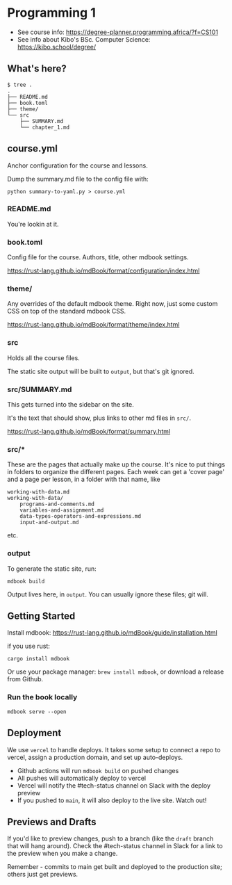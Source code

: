 # Programming 1

- See course info: https://degree-planner.programming.africa/?f=CS101
- See info about Kibo's BSc. Computer Science: https://kibo.school/degree/

## What's here?

```
$ tree .
.
├── README.md
├── book.toml
├── theme/
└── src
    ├── SUMMARY.md
    └── chapter_1.md

```

## course.yml

Anchor configuration for the course and lessons.

Dump the summary.md file to the config file with:

```
python summary-to-yaml.py > course.yml
```

### README.md

You're lookin at it.

### book.toml

Config file for the course. Authors, title, other mdbook settings.

https://rust-lang.github.io/mdBook/format/configuration/index.html

### theme/

Any overrides of the default mdbook theme. Right now, just some custom CSS on
top of the standard mdbook CSS.

https://rust-lang.github.io/mdBook/format/theme/index.html

### src

Holds all the course files.

The static site output will be built to `output`, but that's git ignored.

### src/SUMMARY.md

This gets turned into the sidebar on the site.

It's the text that should show, plus links to other md files in `src/`.

https://rust-lang.github.io/mdBook/format/summary.html

### src/*

These are the pages that actually make up the course. It's nice to put things in folders to organize the different pages. Each week can get a 'cover page' and a page per lesson, in a folder with that name, like

```
working-with-data.md
working-with-data/
    programs-and-comments.md
    variables-and-assignment.md
    data-types-operators-and-expressions.md
    input-and-output.md
```

etc.

### output

To generate the static site, run:

```
mdbook build
```

Output lives here, in `output`.
You can usually ignore these files; git will.

## Getting Started

Install mdbook: https://rust-lang.github.io/mdBook/guide/installation.html

if you use rust:

```
cargo install mdbook
```

Or use your package manager: `brew install mdbook`, or download a release from Github.

### Run the book locally

```
mdbook serve --open
```

## Deployment

We use `vercel` to handle deploys. It takes some setup to connect a repo to
vercel, assign a production domain, and set up auto-deploys.

* Github actions will run `mdbook build` on pushed changes
* All pushes will automatically deploy to vercel
* Vercel will notify the #tech-status channel on Slack with the deploy preview
* If you pushed to `main`, it will also deploy to the live site. Watch out!

## Previews and Drafts

If you'd like to preview changes, push to a branch (like the `draft` branch that will hang around). Check the #tech-status channel in Slack for a link to the preview when you make a change.

Remember - commits to main get built and deployed to the production site; others just get previews.
